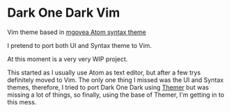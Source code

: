 # Dark One Dark Vim

Vim theme based in [mgovea Atom syntax theme](https://github.com/mgovea/dark-one-dark-syntax)


I pretend to port both UI and Syntax theme to Vim.

At this moment is a very very WIP project.


This started as I usually use Atom as text editor, but after a few trys definitely moved to Vim. The only one thing I missed was the UI and Syntax themes, therefore, I tried to port Dark One Dark using [Themer](themer.dev) but was missing a lot of things, so finally, using the base of Themer, I'm getting in to this mess.
